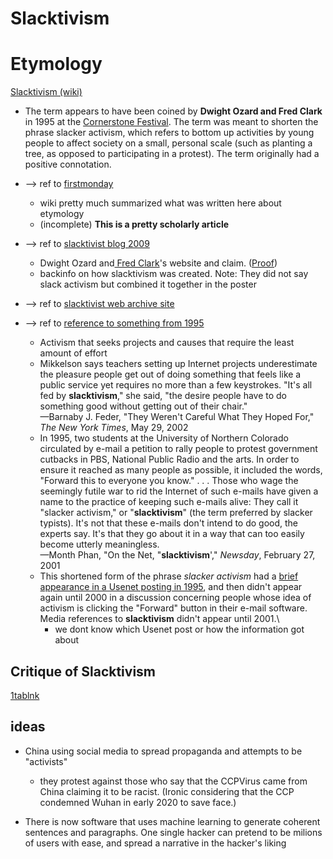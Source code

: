 # Slacktivism

# Etymology
[Slacktivism (wiki)](https://en.wikipedia.org/wiki/Slacktivism#Use_of_the_term)
- The term appears to have been coined by **Dwight Ozard and Fred Clark** in 1995 at the [Cornerstone Festival](https://en.wikipedia.org/wiki/Cornerstone_Festival "Cornerstone Festival"). The term was meant to shorten the phrase slacker activism, which refers to bottom up activities by young people to affect society on a small, personal scale (such as planting a tree, as opposed to participating in a protest). The term originally had a positive connotation.
- --> ref to [firstmonday](https://firstmonday.org/article/view/3336/2767)  
	- wiki pretty much summarized what was written here about etymology
	- (incomplete) **This is a pretty scholarly article**
- -->  ref to [slacktivist blog 2009](http://slacktivist.typepad.com/slacktivist/2009/06/etymology.html)
	- Dwight Ozard and[ Fred Clark](https://www.linkedin.com/in/fred-clark-91612137/)'s website and claim. ([Proof](http://web.archive.org/web/20110827103031/http://slacktivist.typepad.com/.a/6a00d8341c582a53ef011570f5478d970b-pi))
	- backinfo on how slacktivism was created. Note: They did not say slack activism but combined it together in the poster

- --> ref to [slacktivist web archive site](http://web.archive.org/web/20100506020436/http://slacktivist.typepad.com/slacktivist/2009/06/etymology.html)
- --> ref to [reference to something from 1995](http://web.archive.org/web/20110805042608/http://www.wordspy.com/words/slacktivism.asp)
	- Activism that seeks projects and causes that require the least amount of effort
	- Mikkelson says teachers setting up Internet projects underestimate the pleasure people get out of doing something that feels like a public service yet requires no more than a few keystrokes. "It's all fed by **slacktivism**," she said, "the desire people have to do something good without getting out of their chair."  
		—Barnaby J. Feder, "They Weren't Careful What They Hoped For," _The New York Times_, May 29, 2002
	- In 1995, two students at the University of Northern Colorado circulated by e-mail a petition to rally people to protest government cutbacks in PBS, National Public Radio and the arts. In order to ensure it reached as many people as possible, it included the words, "Forward this to everyone you know." . . . Those who wage the seemingly futile war to rid the Internet of such e-mails have given a name to the practice of keeping such e-mails alive: They call it "slacker activism," or "**slacktivism**" (the term preferred by slacker typists). It's not that these e-mails don't intend to do good, the experts say. It's that they go about it in a way that can too easily become utterly meaningless.  
		—Month Phan, "On the Net, "**slacktivism**'," _Newsday_, February 27, 2001
	- This shortened form of the phrase _slacker activism_ had a <ins>brief appearance in a Usenet posting in 1995</ins>, and then didn't appear again until 2000 in a discussion concerning people whose idea of activism is clicking the "Forward" button in their e-mail software. Media references to **slacktivism** didn't appear until 2001.\
		- we dont know which Usenet post or how the information got about
		
		
		
## Critique of Slacktivism
[1tablnk](https://www.one-tab.com/page/LtwVrHIPSgqZDEt7M1L5RA)


## ideas
 - China using social media to spread propaganda and attempts to be "activists" 
	- they protest against those who say that the CCPVirus came from China claiming it to be racist.  (Ironic considering that the CCP condemned Wuhan in early 2020 to save face.)
	
- There is now software that uses machine learning to generate coherent sentences and paragraphs. One single hacker can pretend to be milions of users with ease, and spread a narrative in the hacker's liking
 